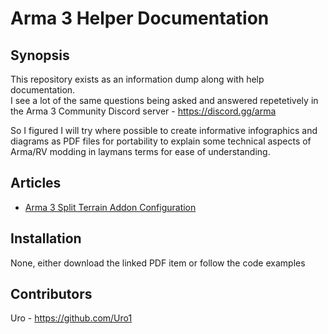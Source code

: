 # Arma 3 Helper Documentation

## Synopsis

This repository exists as an information dump along with help documentation.  
I see a lot of the same questions being asked and answered repetetively in the Arma 3 Community Discord server - <https://discord.gg/arma>

So I figured I will try where possible to create informative infographics and diagrams as PDF files for portability to explain some technical aspects of Arma/RV modding in laymans terms for ease of understanding.


## Articles

* [Arma 3 Split Terrain Addon Configuration](/blob/master/docs/PDF/Arma3_-_PDrive_-_DirectoryAndConfigLayoutForSplitTerrainAddons.pdf)


## Installation

None, either download the linked PDF item or follow the code examples


## Contributors

Uro - https://github.com/Uro1

